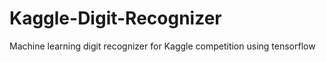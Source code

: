 # Kaggle-Digit-Recognizer
Machine learning digit recognizer for Kaggle competition using tensorflow
